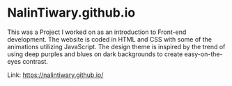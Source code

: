 # NalinTiwary.github.io

This was a Project I worked on as an introduction to Front-end development. The website is coded in HTML and CSS with some of the animations utilizing JavaScript. The design theme is inspired by the trend of using deep purples and blues on dark backgrounds to create easy-on-the-eyes contrast.

Link: https://nalintiwary.github.io/
